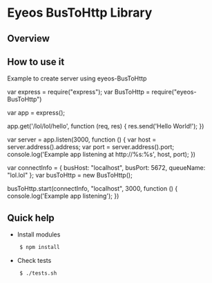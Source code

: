 Eyeos BusToHttp Library
=======================

## Overview


## How to use it

Example to create server using eyeos-BusToHttp

var express = require("express");
var BusToHttp = require("eyeos-BusToHttp")

var app = express();

app.get('/lol/lol/hello', function (req, res) {
	res.send('Hello World!');
})

var server = app.listen(3000, function () {
	var host = server.address().address;
	var port = server.address().port;
	console.log('Example app listening at http://%s:%s', host, port);
})

var connectInfo = {
	busHost: "localhost",
	busPort: 5672,
	queueName: "lol.lol"
};
var busToHttp = new BusToHttp();

busToHttp.start(connectInfo, "localhost", 3000,  function () {
	console.log('Example app listening');
})

## Quick help

* Install modules

```bash
	$ npm install
```

* Check tests

```bash
    $ ./tests.sh
```